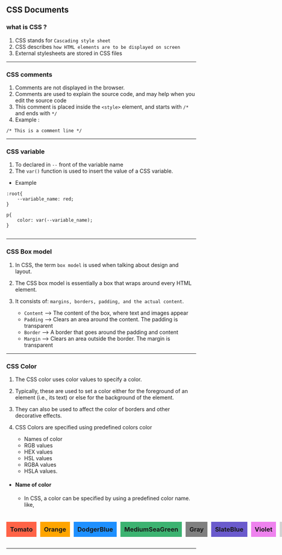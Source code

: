 ## CSS Documents

### what is CSS ?

1. CSS stands for `Cascading style sheet`
2. CSS describes `how HTML elements are to be displayed on screen`
3. External stylesheets are stored in CSS files

<hr>

### CSS comments

1. Comments are not displayed in the browser.
2. Comments are used to explain the source code, and may help when you edit the source code
3. This comment is placed inside the `<style>` element, and starts with `/*` and ends with `*/`
4. Example :
```
/* This is a comment line */
```
<hr>

### CSS variable

1. To declared in `--` front of the variable name
2. The `var()` function is used to insert the value of a CSS variable.
- Example
```
:root{
    --variable_name: red;
}

p{
    color: var(--variable_name);
}


```

<hr>

### CSS Box model

1. In CSS, the term `box model` is used when talking about design and layout.

2. The CSS box model is essentially a box that wraps around every HTML element. 
3. It consists of: `margins, borders, padding, and the actual content`.
    - `Content` --> The content of the box, where text and images appear
    - `Padding` --> Clears an area around the content. The padding is transparent
    - `Border` --> A border that goes around the padding and content
    - `Margin` --> Clears an area outside the border. The margin is transparent

<hr>

### CSS Color 

1. The CSS color uses color values to specify a color.

2. Typically, these are used to set a color either for the foreground of an element (i.e., its text) or else for the background of the element.

3. They can also be used to affect the color of borders and other decorative effects.

4. CSS Colors are specified using predefined colors color
    - Names of color
    - RGB values
    - HEX values
    - HSL values
    - RGBA values
    - HSLA values.

- #### Name of color
    - In CSS, a color can be specified by using a predefined color name. like,
<div style="display:flex;gap:10px;">
    <h3 style="padding:10px;background-color:Tomato;">Tomato</h3>
    <h3 style="padding:10px;background-color:Orange;">Orange</h3>
    <h3 style="padding:10px;background-color:DodgerBlue;">DodgerBlue</h3>
    <h3 style="padding:10px;background-color:MediumSeaGreen;">MediumSeaGreen</h3>
    <h3 style="padding:10px;background-color:Gray;">Gray</h3>
    <h3 style="padding:10px;background-color:SlateBlue;">SlateBlue</h3>
    <h3 style="padding:10px;background-color:Violet;">Violet</h3>
    <h3 style="padding:10px;background-color:LightGray;">LightGray</h3>
</div>
<hr>